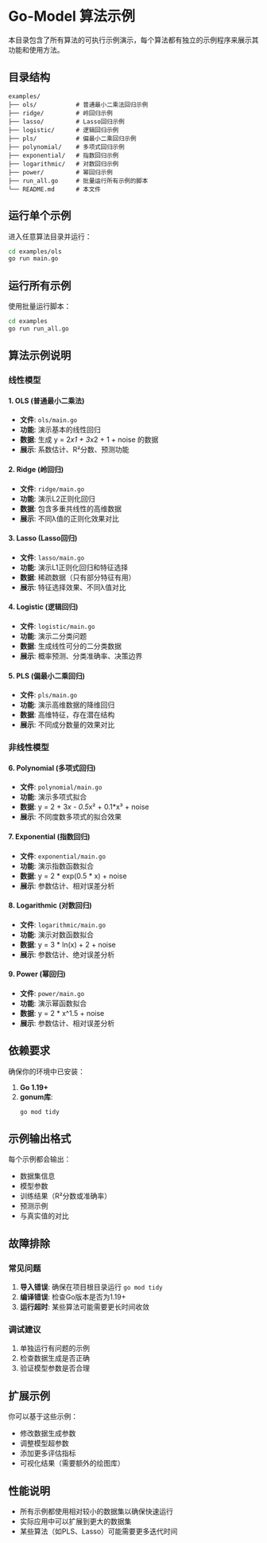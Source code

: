# Go-Model 算法示例

本目录包含了所有算法的可执行示例演示，每个算法都有独立的示例程序来展示其功能和使用方法。

## 目录结构

```
examples/
├── ols/           # 普通最小二乘法回归示例
├── ridge/         # 岭回归示例
├── lasso/         # Lasso回归示例
├── logistic/      # 逻辑回归示例
├── pls/           # 偏最小二乘回归示例
├── polynomial/    # 多项式回归示例
├── exponential/   # 指数回归示例
├── logarithmic/   # 对数回归示例
├── power/         # 幂回归示例
├── run_all.go     # 批量运行所有示例的脚本
└── README.md      # 本文件
```

## 运行单个示例

进入任意算法目录并运行：

```bash
cd examples/ols
go run main.go
```

## 运行所有示例

使用批量运行脚本：

```bash
cd examples
go run run_all.go
```

## 算法示例说明

### 线性模型

#### 1. OLS (普通最小二乘法)
- **文件**: `ols/main.go`
- **功能**: 演示基本的线性回归
- **数据**: 生成 y = 2*x1 + 3*x2 + 1 + noise 的数据
- **展示**: 系数估计、R²分数、预测功能

#### 2. Ridge (岭回归)
- **文件**: `ridge/main.go`
- **功能**: 演示L2正则化回归
- **数据**: 包含多重共线性的高维数据
- **展示**: 不同λ值的正则化效果对比

#### 3. Lasso (Lasso回归)
- **文件**: `lasso/main.go`
- **功能**: 演示L1正则化回归和特征选择
- **数据**: 稀疏数据（只有部分特征有用）
- **展示**: 特征选择效果、不同λ值对比

#### 4. Logistic (逻辑回归)
- **文件**: `logistic/main.go`
- **功能**: 演示二分类问题
- **数据**: 生成线性可分的二分类数据
- **展示**: 概率预测、分类准确率、决策边界

#### 5. PLS (偏最小二乘回归)
- **文件**: `pls/main.go`
- **功能**: 演示高维数据的降维回归
- **数据**: 高维特征，存在潜在结构
- **展示**: 不同成分数量的效果对比

### 非线性模型

#### 6. Polynomial (多项式回归)
- **文件**: `polynomial/main.go`
- **功能**: 演示多项式拟合
- **数据**: y = 2 + 3*x - 0.5*x² + 0.1*x³ + noise
- **展示**: 不同度数多项式的拟合效果

#### 7. Exponential (指数回归)
- **文件**: `exponential/main.go`
- **功能**: 演示指数函数拟合
- **数据**: y = 2 * exp(0.5 * x) + noise
- **展示**: 参数估计、相对误差分析

#### 8. Logarithmic (对数回归)
- **文件**: `logarithmic/main.go`
- **功能**: 演示对数函数拟合
- **数据**: y = 3 * ln(x) + 2 + noise
- **展示**: 参数估计、绝对误差分析

#### 9. Power (幂回归)
- **文件**: `power/main.go`
- **功能**: 演示幂函数拟合
- **数据**: y = 2 * x^1.5 + noise
- **展示**: 参数估计、相对误差分析

## 依赖要求

确保你的环境中已安装：

1. **Go 1.19+**
2. **gonum库**: 
   ```bash
   go mod tidy
   ```

## 示例输出格式

每个示例都会输出：
- 数据集信息
- 模型参数
- 训练结果（R²分数或准确率）
- 预测示例
- 与真实值的对比

## 故障排除

### 常见问题

1. **导入错误**: 确保在项目根目录运行 `go mod tidy`
2. **编译错误**: 检查Go版本是否为1.19+
3. **运行超时**: 某些算法可能需要更长时间收敛

### 调试建议

1. 单独运行有问题的示例
2. 检查数据生成是否正确
3. 验证模型参数是否合理

## 扩展示例

你可以基于这些示例：
- 修改数据生成参数
- 调整模型超参数
- 添加更多评估指标
- 可视化结果（需要额外的绘图库）

## 性能说明

- 所有示例都使用相对较小的数据集以确保快速运行
- 实际应用中可以扩展到更大的数据集
- 某些算法（如PLS、Lasso）可能需要更多迭代时间
